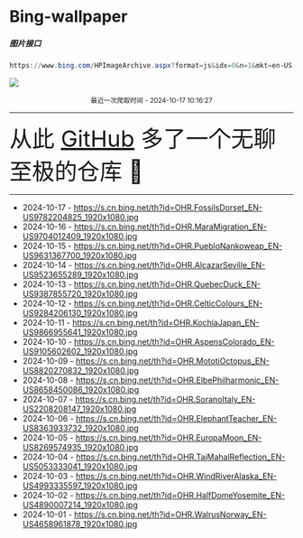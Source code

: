 # Bing-wallpaper

##### 图片接口

```powershell
https://www.bing.com/HPImageArchive.aspx?format=js&idx=0&n=1&mkt=en-US
```

 ![](https://s.cn.bing.net/th?id=OHR.FossilsDorset_EN-US9782204825_1920x1080.jpg)

<p align='center' >
    <small>
        最近一次爬取时间 - 2024-10-17 10:16:27
    </small>
    <br>
    <hr>
    <font size=7>
        <small>
           从此 <a href='https://github.com/'>GitHub</a> 多了一个无聊至极的仓库  🍳
        </small>
    </font>
    <hr>
</p>


- 2024-10-17 - https://s.cn.bing.net/th?id=OHR.FossilsDorset_EN-US9782204825_1920x1080.jpg 
- 2024-10-16 - https://s.cn.bing.net/th?id=OHR.MaraMigration_EN-US9704012409_1920x1080.jpg 
- 2024-10-15 - https://s.cn.bing.net/th?id=OHR.PuebloNankoweap_EN-US9631367700_1920x1080.jpg 
- 2024-10-14 - https://s.cn.bing.net/th?id=OHR.AlcazarSeville_EN-US9523655289_1920x1080.jpg 
- 2024-10-13 - https://s.cn.bing.net/th?id=OHR.QuebecDuck_EN-US9387855720_1920x1080.jpg 
- 2024-10-12 - https://s.cn.bing.net/th?id=OHR.CelticColours_EN-US9284206130_1920x1080.jpg 
- 2024-10-11 - https://s.cn.bing.net/th?id=OHR.KochiaJapan_EN-US9866955641_1920x1080.jpg 
- 2024-10-10 - https://s.cn.bing.net/th?id=OHR.AspensColorado_EN-US9105602602_1920x1080.jpg 
- 2024-10-09 - https://s.cn.bing.net/th?id=OHR.MototiOctopus_EN-US8820270832_1920x1080.jpg 
- 2024-10-08 - https://s.cn.bing.net/th?id=OHR.ElbePhilharmonic_EN-US8658450086_1920x1080.jpg 
- 2024-10-07 - https://s.cn.bing.net/th?id=OHR.SoranoItaly_EN-US2208208147_1920x1080.jpg 
- 2024-10-06 - https://s.cn.bing.net/th?id=OHR.ElephantTeacher_EN-US8363933732_1920x1080.jpg 
- 2024-10-05 - https://s.cn.bing.net/th?id=OHR.EuropaMoon_EN-US8269574935_1920x1080.jpg 
- 2024-10-04 - https://s.cn.bing.net/th?id=OHR.TajMahalReflection_EN-US5053333041_1920x1080.jpg 
- 2024-10-03 - https://s.cn.bing.net/th?id=OHR.WindRiverAlaska_EN-US4993335597_1920x1080.jpg 
- 2024-10-02 - https://s.cn.bing.net/th?id=OHR.HalfDomeYosemite_EN-US4890007214_1920x1080.jpg 
- 2024-10-01 - https://s.cn.bing.net/th?id=OHR.WalrusNorway_EN-US4658961878_1920x1080.jpg 
